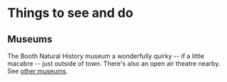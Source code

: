 # Things to see and do

## Museums

The Booth Natural History museum a wonderfully quirky -- if a little macabre -- just outside of town. There's also an open air theatre nearby. See [other museums](https://brightonmuseums.org.uk/whats-on/).

